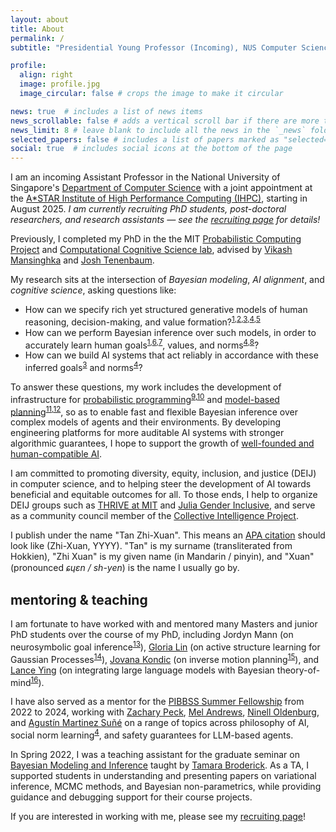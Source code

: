 ```yaml
---
layout: about
title: About
permalink: /
subtitle: "Presidential Young Professor (Incoming), NUS Computer Science"

profile:
  align: right
  image: profile.jpg
  image_circular: false # crops the image to make it circular

news: true  # includes a list of news items
news_scrollable: false # adds a vertical scroll bar if there are more than 3 news items
news_limit: 8 # leave blank to include all the news in the `_news` folder
selected_papers: false # includes a list of papers marked as "selected={true}"
social: true  # includes social icons at the bottom of the page
---
```


I am an incoming Assistant Professor in the National University of Singapore's [Department of Computer Science](https://www.comp.nus.edu.sg/cs/) with a joint appointment at the [A*STAR Institute of High Performance Computing (IHPC)](https://www.a-star.edu.sg/ihpc), starting in August 2025. *I am currently recruiting PhD students, post-doctoral researchers, and research assistants — see the [recruiting page](/recruiting) for details!*

Previously, I completed my PhD in the the MIT [Probabilistic Computing Project](http://probcomp.csail.mit.edu/) and [Computational Cognitive Science lab](https://cocosci.mit.edu/), advised by [Vikash Mansinghka](http://probcomp.csail.mit.edu/principal-investigator/) and [Josh Tenenbaum](https://cocosci.mit.edu/josh).

My research sits at the intersection of *Bayesian modeling*, *AI alignment*, and *cognitive science*, asking questions like:
- How can we specify rich yet structured generative models of human reasoning, decision-making, and value formation?<sup>[1][ref_sips],[2][ref_brbtom],[3][ref_clips],[4][ref_namg],[5][ref_beyond]</sup>
- How can we perform Bayesian inference over such models, in order to accurately learn human goals<sup>[1][ref_sips],[6][ref_hbtom],[7][ref_oesips]</sup>, values, and norms<sup>[4][ref_namg],[8][ref_bayesnorm]</sup>?
- How can we build AI systems that act reliably in accordance with these inferred goals<sup>[3][ref_clips]</sup> and norms<sup>[4][ref_namg]</sup>?

To answer these questions, my work includes the development of infrastructure for [probabilistic programming](https://www.gen.dev/)<sup>[9][ref_smcp3],[10][ref_genify]</sup> and [model-based planning](https://github.com/JuliaPlanners/PDDL.jl)<sup>[11][ref_pddljl],[12][ref_absint]</sup>, so as to enable fast and flexible Bayesian inference over complex models of agents and their environments. By developing engineering platforms for more auditable AI systems with stronger algorithmic guarantees, I hope to support the growth of [well-founded and human-compatible AI](https://youtu.be/mYOg8_iPpFg?t=924).

I am committed to promoting diversity, equity, inclusion, and justice (DEIJ) in computer science, and to helping steer the development of AI towards beneficial and equitable outcomes for all. To those ends, I help to organize DEIJ groups such as [THRIVE at MIT](https://thrive-eecs.mit.edu/) and [Julia Gender Inclusive](https://discourse.julialang.org/t/announcing-julia-gender-inclusive/63702), and serve as a community council member of the [Collective Intelligence Project](https://cip.org/about).

I publish under the name "Tan Zhi-Xuan". This means an [APA citation](https://apastyle.apa.org/style-grammar-guidelines/citations/basic-principles/author-date) should look like (Zhi-Xuan, YYYY). "Tan" is my surname (transliterated from Hokkien), "Zhi Xuan" is my given name (in Mandarin / pinyin), and "Xuan" (pronounced *ɕɥɛn / sh-yen*) is the name I usually go by.

## mentoring & teaching

I am fortunate to have worked with and mentored many Masters and junior PhD students over the course of my PhD, including Jordyn Mann (on neurosymbolic goal inference<sup>[13][ref_neurosym]</sup>), [Gloria Lin](https://gzlin7.github.io/) (on active structure learning for Gaussian Processes<sup>[14][ref_gpactive]</sup>), [Jovana Kondic](https://scholar.google.com/citations?user=CmAO43YAAAAJ&hl=en) (on inverse motion planning<sup>[15][ref_imp]</sup>), and [Lance Ying](https://scholar.harvard.edu/lanceying/home) (on integrating large language models with Bayesian theory-of-mind<sup>[16][ref_labtom]</sup>).

I have also served as a mentor for the [PIBBSS Summer Fellowship](https://pibbss.ai/fellowship/) from 2022 to 2024, working with [Zachary Peck](https://researchdirectory.uc.edu/p/peckzy), [Mel Andrews](https://mel-andrews.com/), [Ninell Oldenburg](https://ninell-oldenburg.github.io/), and [Agustín Martinez Suñé](https://agusmartinez.ar/) on a range of topics across philosophy of AI, social norm learning<sup>[4][ref_namg]</sup>, and safety guarantees for LLM-based agents.

In Spring 2022, I was a teaching assistant for the graduate seminar on [Bayesian Modeling and Inference](https://tamarabroderick.com/course_6_435_2022_spring.html) taught by [Tamara Broderick](https://tamarabroderick.com/). As a TA, I supported students in understanding and presenting papers on variational inference, MCMC methods, and Bayesian non-parametrics, while providing guidance and debugging support for their course projects.

If you are interested in working with me, please see my [recruiting page](/recruiting)!

[ref_sips]: https://arxiv.org/abs/2006.07532
[ref_brbtom]: https://arxiv.org/abs/2106.13249
[ref_clips]: https://arxiv.org/abs/2402.17930
[ref_namg]: https://arxiv.org/abs/2402.13399
[ref_beyond]: https://arxiv.org/abs/2408.16984
[ref_hbtom]: https://arxiv.org/abs/2208.02914
[ref_oesips]: https://arxiv.org/abs/2407.16770
[ref_bayesnorm]: https://arxiv.org/abs/1905.11110
[ref_smcp3]: https://proceedings.mlr.press/v206/lew23a.html
[ref_genify]: https://popl21.sigplan.org/details/lafi-2021-papers/5/
[ref_pddljl]: https://dspace.mit.edu/handle/1721.1/143179
[ref_absint]: https://arxiv.org/abs/2208.02938
[ref_neurosym]: https://dspace.mit.edu/handle/1721.1/130701
[ref_gpactive]: https://dspace.mit.edu/handle/1721.1/143176
[ref_imp]: https://dspace.mit.edu/handle/1721.1/153789
[ref_labtom]: https://arxiv.org/abs/2408.12022
